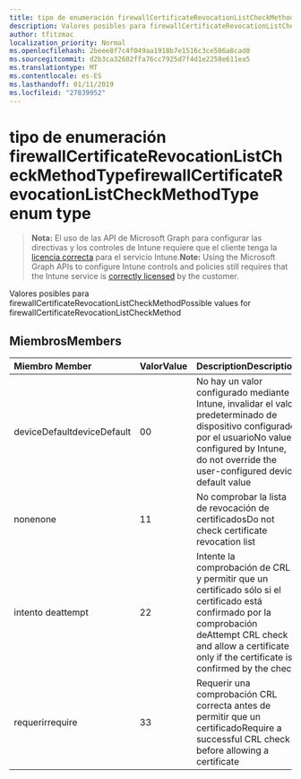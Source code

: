 ```yaml
---
title: tipo de enumeración firewallCertificateRevocationListCheckMethodType
description: Valores posibles para firewallCertificateRevocationListCheckMethod
author: tfitzmac
localization_priority: Normal
ms.openlocfilehash: 2beee8f7c4f049aa1918b7e1516c3ce586a8cad0
ms.sourcegitcommit: d2b3ca32602ffa76cc7925d7f4d1e2258e611ea5
ms.translationtype: MT
ms.contentlocale: es-ES
ms.lasthandoff: 01/11/2019
ms.locfileid: "27839952"
---
```

# <a name="firewallcertificaterevocationlistcheckmethodtype-enum-type"></a><span data-ttu-id="882a9-103">tipo de enumeración firewallCertificateRevocationListCheckMethodType</span><span class="sxs-lookup"><span data-stu-id="882a9-103">firewallCertificateRevocationListCheckMethodType enum type</span></span>

> <span data-ttu-id="882a9-104">**Nota:** El uso de las API de Microsoft Graph para configurar las directivas y los controles de Intune requiere que el cliente tenga la [licencia correcta](https://go.microsoft.com/fwlink/?linkid=839381) para el servicio Intune.</span><span class="sxs-lookup"><span data-stu-id="882a9-104">**Note:** Using the Microsoft Graph APIs to configure Intune controls and policies still requires that the Intune service is [correctly licensed](https://go.microsoft.com/fwlink/?linkid=839381) by the customer.</span></span>

<span data-ttu-id="882a9-105">Valores posibles para firewallCertificateRevocationListCheckMethod</span><span class="sxs-lookup"><span data-stu-id="882a9-105">Possible values for firewallCertificateRevocationListCheckMethod</span></span>
## <a name="members"></a><span data-ttu-id="882a9-106">Miembros</span><span class="sxs-lookup"><span data-stu-id="882a9-106">Members</span></span>
|<span data-ttu-id="882a9-107">Miembro	</span><span class="sxs-lookup"><span data-stu-id="882a9-107">Member</span></span>|<span data-ttu-id="882a9-108">Valor</span><span class="sxs-lookup"><span data-stu-id="882a9-108">Value</span></span>|<span data-ttu-id="882a9-109">Description</span><span class="sxs-lookup"><span data-stu-id="882a9-109">Description</span></span>|
|:---|:---|:---|
|<span data-ttu-id="882a9-110">deviceDefault</span><span class="sxs-lookup"><span data-stu-id="882a9-110">deviceDefault</span></span>|<span data-ttu-id="882a9-111">0</span><span class="sxs-lookup"><span data-stu-id="882a9-111">0</span></span>|<span data-ttu-id="882a9-112">No hay un valor configurado mediante Intune, invalidar el valor predeterminado de dispositivo configurado por el usuario</span><span class="sxs-lookup"><span data-stu-id="882a9-112">No value configured by Intune, do not override the user-configured device default value</span></span>|
|<span data-ttu-id="882a9-113">none</span><span class="sxs-lookup"><span data-stu-id="882a9-113">none</span></span>|<span data-ttu-id="882a9-114">1</span><span class="sxs-lookup"><span data-stu-id="882a9-114">1</span></span>|<span data-ttu-id="882a9-115">No comprobar la lista de revocación de certificados</span><span class="sxs-lookup"><span data-stu-id="882a9-115">Do not check certificate revocation list</span></span>|
|<span data-ttu-id="882a9-116">intento de</span><span class="sxs-lookup"><span data-stu-id="882a9-116">attempt</span></span>|<span data-ttu-id="882a9-117">2</span><span class="sxs-lookup"><span data-stu-id="882a9-117">2</span></span>|<span data-ttu-id="882a9-118">Intente la comprobación de CRL y permitir que un certificado sólo si el certificado está confirmado por la comprobación de</span><span class="sxs-lookup"><span data-stu-id="882a9-118">Attempt CRL check and allow a certificate only if the certificate is confirmed by the check</span></span>|
|<span data-ttu-id="882a9-119">requerir</span><span class="sxs-lookup"><span data-stu-id="882a9-119">require</span></span>|<span data-ttu-id="882a9-120">3</span><span class="sxs-lookup"><span data-stu-id="882a9-120">3</span></span>|<span data-ttu-id="882a9-121">Requerir una comprobación CRL correcta antes de permitir que un certificado</span><span class="sxs-lookup"><span data-stu-id="882a9-121">Require a successful CRL check before allowing a certificate</span></span>|



